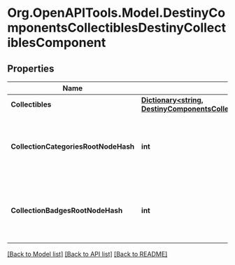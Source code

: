 # Org.OpenAPITools.Model.DestinyComponentsCollectiblesDestinyCollectiblesComponent

## Properties

Name | Type | Description | Notes
------------ | ------------- | ------------- | -------------
**Collectibles** | [**Dictionary&lt;string, DestinyComponentsCollectiblesDestinyCollectibleComponent&gt;**](DestinyComponentsCollectiblesDestinyCollectibleComponent.md) |  | [optional] 
**CollectionCategoriesRootNodeHash** | **int** | The hash for the root presentation node definition of Collection categories. | [optional] 
**CollectionBadgesRootNodeHash** | **int** | The hash for the root presentation node definition of Collection Badges. | [optional] 

[[Back to Model list]](../README.md#documentation-for-models) [[Back to API list]](../README.md#documentation-for-api-endpoints) [[Back to README]](../README.md)

